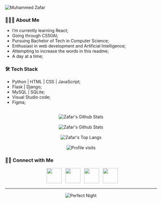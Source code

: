 <!-- # **Hello there!** -->

![Muhammed Zafar](https://github.com/MZaFaRM/MZaFaRM/assets/98420006/e533fe1d-fdc4-4fbd-aa12-04b982c0aa7d)

<!-- [![**Muhammed Zafar**](https://user-images.githubusercontent.com/98420006/213889748-cd716229-a614-4b65-8a85-8a950c8cbbfa.png)](https://mzafarm.github.io/SignatureSource/)
<p align="center">Hello there!</p>  -->
<!-- ![LinkedIn cover - 5](https://github.com/MZaFaRM/MZaFaRM/assets/98420006/0bd2a13a-0ab1-430e-95c7-6552ab4d7db9) -->


<h3> 👨🏻‍💻 About Me </h3>

<ul>
  <li>I’m currently learning React;</li>
  <li>Going through CS50AI;</li>
  <li>Pursuing Bachelor of Tech in Computer Science;</li>
  <li>Enthusiast in web development and Artificial Intelligence;</li>
  <li>Attempting to increase the words in this readme;</li>
  <li>A day at a time;</li>
</ul>


<h3>🛠 Tech Stack</h3>

<ul>
  <li>Python | HTML | CSS | JavaScript;</li>
  <li>Flask | Django;</li>
  <li>MySQL | SQLite;</li>
  <li>Visual Studio code;</li>
  <li>Figma;</li>
</ul>

<br>

<div align="center">
  <img align="center" src="https://github-readme-stats.vercel.app/api?username=MZaFaRM&include_all_commits=true&count_private=true&show_icons=true&line_height=20&title_color=7A7ADB&icon_color=2234AE&text_color=D3D3D3&bg_color=0,000000,130F40" alt="Zafar's Github Stats"><br><br>
  <img align="center" src="https://streak-stats.demolab.com/?user=MZaFaRM&theme=highcontrast&title_color=7A7ADB&icon_color=2234AE&text_color=D3D3D3&bg_color=0,000000,130F40" alt="Zafar's Github Stats"><br><br>
<img align="center" src="https://github-readme-stats.vercel.app/api/top-langs/?username=MZaFaRM&text_color=daf7dc&bg_color=151515&hide=html,css" alt="Zafar's Top Langs"><br><br>
<img align="center" src="https://komarev.com/ghpvc/?username=MZaFaRM" alt="Profile visits">
</div> 

<h3> 🤝🏻 Connect with Me </h3>

<p align="center">
&nbsp; <a href="https://twitter.com/M_ZaFaR_M" target="_blank" rel="noopener noreferrer"><img src="https://img.icons8.com/plasticine/100/000000/twitter.png" width="50" /></a>  
&nbsp; <a href="https://www.instagram.com/___zxfxr___/" target="_blank" rel="noopener noreferrer"><img src="https://img.icons8.com/plasticine/100/000000/instagram.png" width="50" /></a>  
&nbsp; <a href="https://www.linkedin.com/in/muhammed-zafar-b4462a22a/" target="_blank" rel="noopener noreferrer"><img src="https://img.icons8.com/plasticine/100/000000/linkedin.png" width="50" /></a>
&nbsp; <a href="mailto:muhammedzafar.mm@gmail.com" target="_blank" rel="noopener noreferrer"><img src="https://img.icons8.com/plasticine/100/000000/gmail.png"  width="50" /></a>
</p>

----

<div align="center">
<!--     <img align="center" src="https://github.com/MZaFaRM/MZaFaRM/assets/98420006/fd011995-ae92-4cdb-b08a-0970671821b8" alt="Perfect Night" width="256" height="10"> -->
  <img align="center" src="https://steamuserimages-a.akamaihd.net/ugc/1655601092778752787/E56BABA884C0FACFBF6757AE15B6F07BBBBDEE8C/?imw=512&&ima=fit&impolicy=Letterbox&imcolor=%23000000&letterbox=false" alt="Perfect Night">
<!--     <img align="center" src="https://github.com/MZaFaRM/MZaFaRM/assets/98420006/fd011995-ae92-4cdb-b08a-0970671821b8" alt="Perfect Night" width="256" height="256"> -->
</div>

